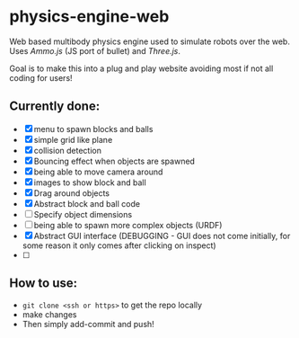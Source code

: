 # physics-engine-web
Web based multibody physics engine used to simulate robots over the web. Uses *Ammo.js* (JS port of bullet) and *Three.js*.

Goal is to make this into a plug and play website avoiding most if not all coding for users!

## Currently done:
- [x] menu to spawn blocks and balls
- [x] simple grid like plane 
- [x] collision detection
- [x] Bouncing effect when objects are spawned
- [x] being able to move camera around
- [x] images to show block and ball
- [x] Drag around objects
- [x] Abstract block and ball code
- [ ] Specify object dimensions
- [ ] being able to spawn more complex objects (URDF)
- [x] Abstract GUI interface (DEBUGGING - GUI does not come initially, for some reason it only comes after clicking on inspect)
- [ ] 

## How to use:
 * `git clone <ssh or https>` to get the repo locally
 * make changes
 * Then simply add-commit and push!

